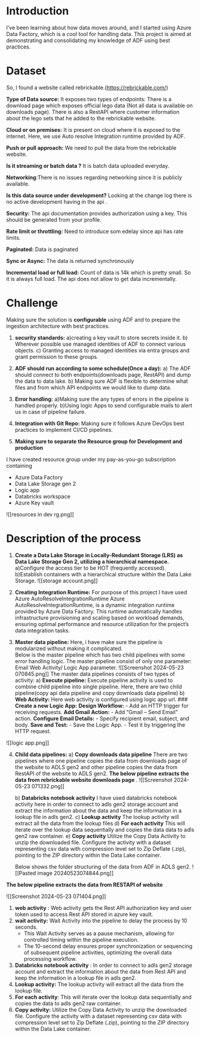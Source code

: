 # Introduction 
I’ve been learning about how data moves around, and I started using Azure Data Factory, 
which is a cool tool for handling data. This project is aimed at demonstrating and 
consolidating my knowledge of ADF using best practices.

# Dataset
So, I found a website called rebrickable.(https://rebrickable.com/)

**Type of Data source:** It exposes two types of endpoints: There is a download page which exposes official lego data (Not all data is available on downloads page). There is also a RestAPI where customer information about the lego sets that he added to the rebrickable website.

**Cloud or on premises:** It is present on cloud where it is exposed to the internet. Here, we use Auto resolve Integration runtime provided by ADF.

**Push or pull approach:** We need to pull the data from the rebrickable website.

**Is it streaming or batch data ?** It is batch data uploaded everyday.

**Networking**:There is no issues regarding networking since it is publicly available.

**Is this data source under development?** Looking at the change log there is no active development having in the api .

**Security:** The api documentation provides authorization using a key. This should be generated from your profile.

**Rate limit or throttling:** Need to introduce som edelay since api has rate limits.

**Paginated:** Data is paginated

**Sync or Async:** The data is returned synchronously

**Incremental load or full load:** Count of data is 14k which is pretty small. So it is always full load. The api does not allow to get data incrementally.


# Challenge
Making sure the solution is **configurable** using ADF and to prepare the ingestion architecture with best practices.

1) **security standards:**
	a)creating a key vault to store secrets inside it.
	b) Wherever possible use managed identities of ADF to connect various objects.
	c) Granting access to managed identities via entra groups and grant permission to these groups.

1) **ADF should run according to some schedule(Once a day):**
	a) The ADF should connect to both endpoints(downloads page, RestAPI) and dump the data to data lake.
	b) Making sure ADF is flexible to determine what files and from which API endpoints we would like to dump data.

3) **Error handling:**
	a)Making sure the any types of errors in the pipeline is handled properly.
	b)Using logic Apps to send configurable mails to alert us in case of pipeline failure.

4) **Integration with Git Repo:**
	Making sure it follows Azure DevOps best practices to implement CI/CD pipelines.

5) **Making sure to separate the Resource group for Development and production**

I have created resource group under my pay-as-you-go subscription containing

- Azure Data Factory
- Data Lake Storage gen 2
- Logic app
- Databricks workspace
- Azure Key vault

![[resources in dev rg.png]]
# Description of the process 

1) **Create a Data Lake Storage in Locally-Redundant Storage (LRS) as Data Lake Storage Gen 2, utilizing a hierarchical namespace.**
   a)Configure the access tier to be HOT (frequently accessed).
   b)Establish containers with a hierarchical structure within the Data Lake Storage.
   ![[storage account.png]]

2) **Creating Integration Runtime:**
	For purpose of this project I have used  Azure AutoResolveIntegrationRuntime
	Azure AutoResolveIntegrationRuntime, is a dynamic integration runtime provided by Azure Data Factory. This runtime automatically handles infrastructure provisioning and scaling based on workload demands, ensuring optimal performance and resource utilization for the project’s data integration tasks.

3) **Master data pipeline:**
	Here, i have make sure the pipeline is modularized without making it complicated.  
	Below is the master pipeline which has two child pipelines with some error handling logic.
	The master pipeline consist of only one parameter: Email Web Activity/ Logic App parameter.
![[Screenshot 2024-05-23 070845.png]]
The master data pipelines consists of two types of activity:
	a) **Execute pipeline:** Execute pipeline activity is used to combine child pipeline into single pipeline. Here, there are two child pipeline(copy api data pipeline and copy downloads data pipeline)
	b) **Web Activity:** Here web activity is configured using logic app url. 
		### **Create a new Logic App:**
			**Design Workflow:**
			- Add an HTTP trigger for receiving requests.
			**Add Gmail Action:**
			- Add “Gmail – Send Email” action.
			**Configure Email Details:**
			- Specify recipient email, subject, and body.
			**Save and Test:**
			- Save the Logic App.
			- Test it by triggering the HTTP request.
		
![[logic app.png]]

4) **Child data pipelines:**
	a) **Copy downloads data pipeline**
		There are two pipelines where one pipeline copies the data from downloads page of the website to ADLS gen2 and other pipeline copies the data from RestAPI of the website to ADLS gen2.
		**The below pipeline extracts the data from rebrickable website downloads page** .
	![[Screenshot 2024-05-23 071332.png]]
	
	 b) **Databricks notebook activity** 
	  I have used databricks notebook activity here in order to connect to adls gen2 storage account and extract the information about the data and keep the information in a lookup file in adls gen2.
	 c)  **Lookup activity**
	  The lookup activity will extract all the data from the lookup files 
	 d) **For each activity**
	  This will iterate over the lookup data sequentially and copies the data data to adls gen2 raw container. 
	 e)  **Copy activity** 
		Utilize the Copy Data Activity to unzip the downloaded file. Configure the activity with a dataset representing csv data with compression level set to Zip Deflate (.zip), pointing to the ZIP directory within the Data Lake container.
	 
	 Below shows the folder structuring of the data from ADF in ADLS gen2.
	![[Pasted image 20240523074844.png]]

**The below pipeline extracts the data from RESTAPI of website** 

![[Screenshot 2024-05-23 071404.png]]
1) **web activity** : Web activity gets the  Rest API authorization key and user token used to access Rest API stored in azure key vault.
2)  **wait activity:** Wait Activity into the pipeline to delay the process by 10 seconds.
	- This Wait Activity serves as a pause mechanism, allowing for controlled timing within the pipeline execution.
	- The 10-second delay ensures proper synchronization or sequencing of subsequent pipeline activities, optimizing the overall data processing workflow. 
3) **Databricks notebook activity** : In order to connect to adls gen2 storage account and extract the information about the data from Rest API and keep the information in a lookup file in adls gen2.
4)  **Lookup activity:** The lookup activity will extract all the data from the lookup file. 
5) **For each activity**: This will iterate over the lookup data sequentially and copies the data  to adls gen2 raw container.   
6) **Copy activity:** Utilize the Copy Data Activity to unzip the downloaded file. Configure the activity with a dataset representing csv data with compression level set to Zip Deflate (.zip), pointing to the ZIP directory within the Data Lake container.
